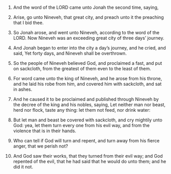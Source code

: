 1. And the word of the LORD came unto Jonah the second time, saying,

2. Arise, go unto Nineveh, that great city, and preach unto it the
preaching that I bid thee.

3. So Jonah arose, and went unto Nineveh, according to the word of
the LORD. Now Nineveh was an exceeding great city of three days’
journey.

4. And Jonah began to enter into the city a day’s journey, and he
cried, and said, Yet forty days, and Nineveh shall be overthrown.

5. So the people of Nineveh believed God, and proclaimed a fast, and
put on sackcloth, from the greatest of them even to the least of them.

6. For word came unto the king of Nineveh, and he arose from his
throne, and he laid his robe from him, and covered him with sackcloth,
and sat in ashes.

7. And he caused it to be proclaimed and published through Nineveh by
the decree of the king and his nobles, saying, Let neither man nor
beast, herd nor flock, taste any thing: let them not feed, nor drink
water:

8. But let man and beast be covered with sackcloth, and cry
mightily unto God: yea, let them turn every one from his evil way, and
from the violence that is in their hands.

9. Who can tell if God will turn and repent, and turn away from his
fierce anger, that we perish not?

10. And God saw their works, that
they turned from their evil way; and God repented of the evil, that he
had said that he would do unto them; and he did it not.